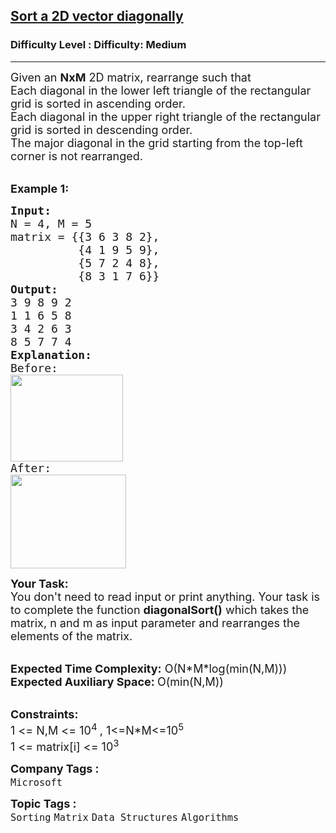 <h2><a href="https://www.geeksforgeeks.org/problems/diagonal-morning-assembly0028/1?page=1&difficulty=Medium&status=unsolved&sortBy=submissions">Sort a 2D vector diagonally</a></h2><h3>Difficulty Level : Difficulty: Medium</h3><hr><div class="problems_problem_content__Xm_eO"><p><span style="font-size: 18px;">Given an <strong>NxM</strong> 2D matrix, rearrange such that&nbsp;<br>Each diagonal in the lower left triangle of the rectangular grid is sorted in ascending order.&nbsp;<br>Each diagonal in the upper right triangle of the rectangular grid is sorted in descending order.&nbsp;<br>The major diagonal in the grid starting from the top-left corner is not rearranged.&nbsp;</span></p>
<p><br><strong><span style="font-size: 18px;">Example 1:</span></strong></p>
<pre><span style="font-size: 18px;"><strong>Input:</strong>
N = 4, M = 5 
matrix = {{3 6 3 8 2},
          {4 1 9 5 9},
          {5 7 2 4 8},
          {8 3 1 7 6}}
<strong>Output:</strong>
3 9 8 9 2
1 1 6 5 8
3 4 2 6 3
8 5 7 7 4
<strong>Explanation:</strong></span>
<span style="font-size: 18px;">Before:
<img style="height: 139px; width: 180px;" src="https://media.geeksforgeeks.org/wp-content/cdn-uploads/20201012182216/after1.png" alt=""></span>
<span style="font-size: 18px;">After:
<img style="height: 150px; width: 185px;" src="https://media.geeksforgeeks.org/wp-content/cdn-uploads/20201012182218/before.png" alt=""></span></pre>
<p><span style="font-size: 18px;"><strong>Your Task:</strong><br>You don't need to read input or print anything. Your task is to complete the function <strong>diagonalSort()</strong> which takes the matrix, n and m as input parameter and rearranges the elements of the matrix.</span></p>
<p><br><span style="font-size: 18px;"><strong>Expected Time Complexity:</strong> O(N*M*log(min(N,M)))<br><strong>Expected Auxiliary Space: </strong>O(min(N,M))</span></p>
<p><br><span style="font-size: 18px;"><strong>Constraints:</strong><br>1 &lt;= N,M &lt;= 10<sup>4&nbsp;</sup>,&nbsp;1&lt;=N*M&lt;=10<sup>5</sup><br>1 &lt;= matrix[i] &lt;= 10<sup>3</sup></span></p></div><p><span style=font-size:18px><strong>Company Tags : </strong><br><code>Microsoft</code>&nbsp;<br><p><span style=font-size:18px><strong>Topic Tags : </strong><br><code>Sorting</code>&nbsp;<code>Matrix</code>&nbsp;<code>Data Structures</code>&nbsp;<code>Algorithms</code>&nbsp;